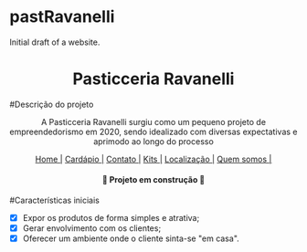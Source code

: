 # pastRavanelli
Initial draft of a website.

<h1 align="center">Pasticceria Ravanelli</h1>

#Descrição do projeto
<p align = "center"> A Pasticceria Ravanelli surgiu como um pequeno projeto de empreendedorismo em 2020, sendo idealizado com diversas expectativas e aprimodo ao longo do processo </p>

<p align = "center">
			<a href="index.html"> Home |</a>
			<a href="cardapio.html"> Cardápio |</a>
			<a href="contato.html"> Contato |</a>
			<a href="kit.html"> Kits |</a>
			<a href="localizacao.html"> Localização |</a>
			<a href="quem-somos.html"> Quem somos |</a>
</p>

<h4 align="center">
  🚧 Projeto em construção 🚧
</h4>

#Características iniciais

- [x] Expor os produtos de forma simples e atrativa;
- [x] Gerar envolvimento com os clientes;
- [x] Oferecer um ambiente onde o cliente sinta-se "em casa".
